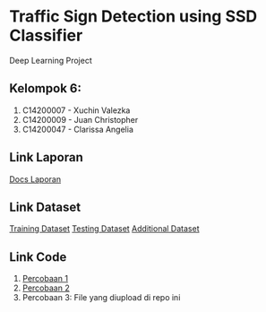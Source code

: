 # **Traffic Sign Detection using SSD Classifier**
Deep Learning Project

## Kelompok 6:
1. C14200007 - Xuchin Valezka
2. C14200009 - Juan Christopher
3. C14200047 - Clarissa Angelia

## Link Laporan
[Docs Laporan](https://docs.google.com/document/d/1_ceqOgZwomnZJp0AAHc_Dd1jme9lM6-YWlJsikDujrU/edit?usp=sharing)

## Link Dataset
[Training Dataset](https://drive.google.com/file/d/10y9pXLEsUm0lzDrugF5HB21aw71kuAZ0/view)
[Testing Dataset](https://drive.google.com/file/d/1xkNUHyhiVNhCu5BpclJ9vCJ1LSzvSzpk/view)
[Additional Dataset](https://gitlab.com/ykristian/indonesian-trafic-sign-dataset/-/blob/master/DatasetSignClassification-44Class.p)

## Link Code
1. [Percobaan 1](https://colab.research.google.com/drive/1GKmgQz9HGKcZIVyX6qfY4-TFioPLwQpe?usp=sharing)
2. [Percobaan 2](https://colab.research.google.com/drive/1zlGTH2zKXYh6oLwsKs7l1PKLlmBEdU9R?usp=sharing)
3. Percobaan 3: File yang diupload di repo ini
